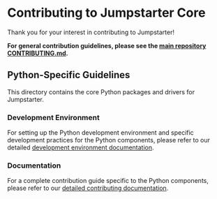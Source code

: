 # Contributing to Jumpstarter Core

Thank you for your interest in contributing to Jumpstarter!

**For general contribution guidelines, please see the [main repository CONTRIBUTING.md](../../CONTRIBUTING.md).**

## Python-Specific Guidelines

This directory contains the core Python packages and drivers for Jumpstarter.

### Development Environment

For setting up the Python development environment and specific development practices for the Python components, please refer to our detailed [development environment documentation](docs/source/contributing/development-environment.md).

### Documentation

For a complete contribution guide specific to the Python components, please refer to our [detailed contributing documentation](docs/source/contributing/).
